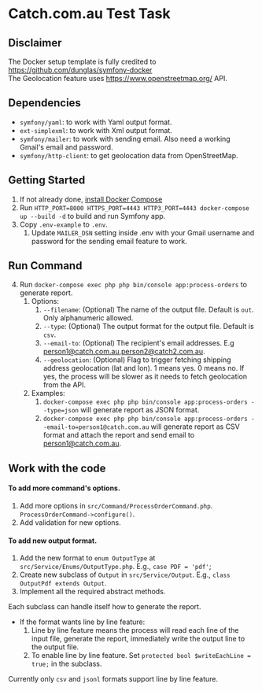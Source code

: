 # Catch.com.au Test Task

## Disclaimer
The Docker setup template is fully credited to https://github.com/dunglas/symfony-docker
\
The Geolocation feature uses https://www.openstreetmap.org/ API.

## Dependencies

- `symfony/yaml`: to work with Yaml output format.
- `ext-simplexml`: to work with Xml output format.
- `symfony/mailer`: to work with sending email. Also need a working Gmail's email and password.
- `symfony/http-client`: to get geolocation data from OpenStreetMap.

## Getting Started

1. If not already done, [install Docker Compose](https://docs.docker.com/compose/install/)
2. Run `HTTP_PORT=8000 HTTPS_PORT=4443 HTTP3_PORT=4443 docker-compose up --build -d` to build and run Symfony app.
3. Copy `.env-example` to `.env`.
   1. Update `MAILER_DSN` setting inside .env with your Gmail username and password for the sending email feature to work.

## Run Command

4. Run `docker-compose exec php php bin/console app:process-orders` to generate report.
   1. Options:
      1. `--filename`: (Optional) The name of the output file. Default is `out`. Only alphanumeric allowed.
      2. `--type`: (Optional) The output format for the output file. Default is `csv`.
      3. `--email-to`: (Optional) The recipient's email addresses. E.g person1@catch.com.au,person2@catch2.com.au.
      4. `--geolocation`: (Optional) Flag to trigger fetching shipping address geolocation (lat and lon). 1 means yes. 0 means no. If yes, the process will be slower as it needs to fetch geolocation from the API.
   2. Examples:
      1. `docker-compose exec php php bin/console app:process-orders --type=json` will generate report as JSON format.
      1. `docker-compose exec php php bin/console app:process-orders --email-to=person1@catch.com.au` will generate report as CSV format and attach the report and send email to person1@catch.com.au.
      
## Work with the code

#### To add more command's options.

1. Add more options in `src/Command/ProcessOrderCommand.php`. `ProcessOrderCommand->configure()`.
2. Add validation for new options.

#### To add new output format.
1. Add the new format to `enum OutputType` at `src/Service/Enums/OutputType.php`. E.g., `case PDF = 'pdf'`;
2. Create new subclass of `Output` in `src/Service/Output`. E.g., `class OutputPdf extends Output`.
3. Implement all the required abstract methods. 

Each subclass can handle itself how to generate the report.
- If the format wants line by line feature: 
   1. Line by line feature means the process will read each line of the input file, generate the report, immediately write the output line to the output file.
   2. To enable line by line feature. Set `protected bool $writeEachLine = true;` in the subclass.

Currently only `csv` and `jsonl` formats support line by line feature.
